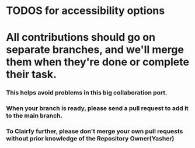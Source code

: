 # TODOS for accessibility options

# All contributions should go on separate branches, and we'll merge them when they're done or complete their task.

### This helps avoid problems in this big collaboration port. 

### When your branch is ready, please send a pull request to add it to the main branch.

### To Clairfy further, please don't merge your own pull requests without prior knowledge of the Repository Owner(Yasher)
